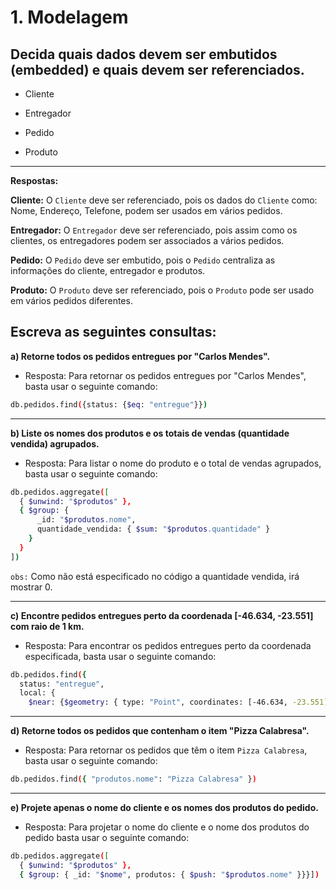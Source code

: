 # 1. Modelagem

## Decida quais dados devem ser embutidos (embedded) e quais devem ser referenciados.

* Cliente

* Entregador

* Pedido

* Produto

***

**Respostas:**

**Cliente:** O `Cliente` deve ser referenciado, pois os dados do `Cliente` como: Nome, Endereço, Telefone, podem ser usados em vários pedidos.

**Entregador:** O `Entregador` deve ser referenciado, pois assim como os clientes, os entregadores podem ser associados a vários pedidos.

**Pedido:**  O `Pedido` deve ser embutido, pois o `Pedido` centraliza as informações do cliente, entregador e produtos.

**Produto:** O `Produto` deve ser referenciado, pois o `Produto` pode ser usado em vários pedidos diferentes.


## Escreva as seguintes consultas:

**a) Retorne todos os pedidos entregues por "Carlos Mendes".**

* Resposta: Para retornar os pedidos entregues por "Carlos Mendes", basta usar o seguinte comando:
```bash
db.pedidos.find({status: {$eq: "entregue"}})
```

***

**b) Liste os nomes dos produtos e os totais de vendas (quantidade vendida) agrupados.**

* Resposta: Para listar o nome do produto e o total de vendas agrupados, basta usar o seguinte comando:

```bash
db.pedidos.aggregate([
  { $unwind: "$produtos" },
  { $group: {
      _id: "$produtos.nome",
      quantidade_vendida: { $sum: "$produtos.quantidade" }
    }
  }
])
```

`obs:` Como não está especificado no código a quantidade vendida, irá mostrar 0.

***

**c) Encontre pedidos entregues perto da coordenada [-46.634, -23.551] com raio de 1 km.**

* Resposta: Para encontrar os pedidos entregues perto da coordenada especificada, basta usar o seguinte comando:

```bash
db.pedidos.find({
  status: "entregue",  
  local: {
    $near: {$geometry: { type: "Point", coordinates: [-46.634, -23.551] }, $maxDistance: 1000}}})
```

***

**d) Retorne todos os pedidos que contenham o item "Pizza Calabresa".**

* Resposta: Para retornar os pedidos que têm o item `Pizza Calabresa`, basta usar o seguinte comando:

```bash
db.pedidos.find({ "produtos.nome": "Pizza Calabresa" }) 
```

***

**e) Projete apenas o nome do cliente e os nomes dos produtos do pedido.**

* Resposta: Para projetar o nome do cliente e o nome dos produtos do pedido basta usar o seguinte comando:

```bash
db.pedidos.aggregate([
  { $unwind: "$produtos" },  
  { $group: { _id: "$nome", produtos: { $push: "$produtos.nome" }}}])
```
